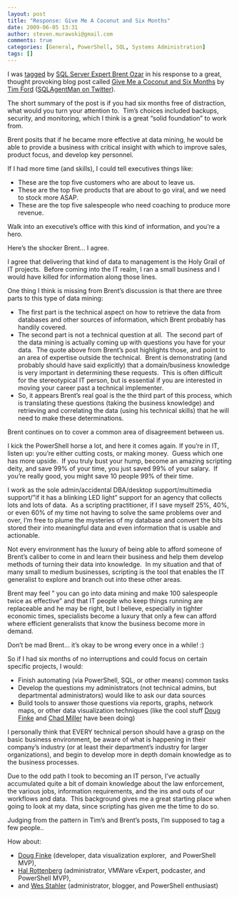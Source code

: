 ```yaml
---
layout: post
title: "Response: Give Me A Coconut and Six Months"
date: 2009-06-05 13:31
author: steven.murawski@gmail.com
comments: true
categories: [General, PowerShell, SQL, Systems Administration]
tags: []
---
```



I was <a href="http://www.brentozar.com/archive/2009/06/give-me-a-coconut-and-six-months/" target="_blank">tagged</a> by <a href="http://www.brentozar.com" target="_blank">SQL Server Expert Brent Ozar</a> in his response to a great, thought provoking blog post called <a href="http://www.ford-it.com/sqlagentman/?p=268" target="_blank">Give Me a Coconut and Six Months</a> by <a href="http://www.ford-it.com/sqlagentman" target="_blank">Tim Ford</a> (<a href="http://twitter.com/sqlagentman" target="_blank">SQLAgentMan on Twitter</a>).



The short summary of the post is if you had six months free of distraction, what would you turn your attention to.&#160; Tim’s choices included backups, security, and monitoring, which I think is a great “solid foundation” to work from.



Brent posits that if he became more effective at data mining, he would be able to provide a business with critical insight with which to improve sales, product focus, and develop key personnel.



>

If I had more time (and skills), I could tell executives things like:



*   These are the top five customers who are about to leave us. 
*   These are the top five products that are about to go viral, and we need to stock more ASAP. 
*   These are the top five salespeople who need coaching to produce more revenue. 


Walk into an executive’s office with this kind of information, and you’re a hero.






Here’s the shocker Brent… I agree.&#160; 



I agree that delivering that kind of data to management is the Holy Grail of IT projects.&#160; Before coming into the IT realm, I ran a small business and I would have killed for information along those lines.&#160; 



One thing I think is missing from Brent’s discussion is that there are three parts to this type of data mining:



*   The first part is the technical aspect on how to retrieve the data from databases and other sources of information, which Brent probably has handily covered.&#160; 
*   The second part is not a technical question at all.&#160; The second part of the data mining is actually coming up with questions you have for your data.&#160; The quote above from Brent’s post highlights those, and point to an area of expertise outside the technical.&#160; Brent is demonstrating (and probably should have said explicitly) that a domain/business knowledge is very important in determining these requests.&#160; This is often difficult for the stereotypical IT person, but is essential if you are interested in moving your career past a technical implementer.&#160; 
*   So, it appears Brent’s real goal is the the third part of this process, which is translating these questions (taking the business knowledge) and retrieving and correlating the data (using his technical skills) that he will need to make these determinations.


Brent continues on to cover a common area of disagreement between us.



>

I kick the PowerShell horse a lot, and here it comes again. If you’re in IT, listen up: you’re either cutting costs, or making money.&#160; Guess which one has more upside.&#160; If you truly bust your hump, become an amazing scripting deity, and save 99% of your time, you just saved 99% of your salary.&#160; If you’re really good, you might save 10 people 99% of their time.






I work as the sole admin/accidental DBA/desktop support/multimedia support/”if it has a blinking LED light” support for an agency that collects lots and lots of data.&#160; As a scripting practitioner, if I save myself 25%, 40%, or even 60% of my time not having to solve the same problems over and over, I’m free to plume the mysteries of my database and convert the bits stored their into meaningful data and even information that is usable and actionable.&#160; 



Not every environment has the luxury of being able to afford someone of Brent’s caliber to come in and learn their business and help them develop methods of turning their data into knowledge.&#160; In my situation and that of many small to medium businesses, scripting is the tool that enables the IT generalist to explore and branch out into these other areas. 



Brent may feel ” you can go into data mining and make 100 salespeople twice as effective” and that IT people who keep things running are replaceable and he may be right, but I believe, especially in tighter economic times, specialists become a luxury that only a few can afford where efficient generalists that know the business become more in demand.



Don’t be mad Brent… it’s okay to be wrong every once in a while! :)



So if I had six months of no interruptions and could focus on certain specific projects, I would:



*   Finish automating (via PowerShell, SQL, or other means) common tasks
*   Develop the questions my administrators (not technical admins, but departmental administrators) would like to ask our data sources
*   Build tools to answer those questions via reports, graphs, network maps, or other data visualization techniques (like the cool stuff <a href="http://dougfinke.com/blog/?cat=185" target="_blank">Doug Finke</a> and <a href="http://chadwickmiller.spaces.live.com/blog/cns!EA42395138308430!434.entry" target="_blank">Chad Miller</a> have been doing)


I personally think that EVERY technical person should have a grasp on the basic business environment, be aware of what is happening in their company’s industry (or at least their department’s industry for larger organizations), and begin to develop more in depth domain knowledge as to the business processes.



Due to the odd path I took to becoming an IT person, I’ve actually accumulated quite a bit of domain knowledge about the law enforcement, the various jobs, information requirements, and the ins and outs of our workflows and data.&#160; This background gives me a great starting place when going to look at my data, since scripting has given me the time to do so.&#160; 



Judging from the pattern in Tim’s and Brent’s posts, I’m supposed to tag a few people..



How about:



*   <a href="http://dougfinke.com/blog/" target="_blank">Doug Finke</a> (developer, data visualization explorer,&#160; and PowerShell MVP), 
*   <a href="http://halr9000.com/" target="_blank">Hal Rottenberg</a> (administrator, VMWare vExpert, podcaster, and PowerShell MVP),
*   and <a href="http://fatbeards.blogspot.com/" target="_blank">Wes Stahler</a> (administrator, blogger, and PowerShell enthusiast)
